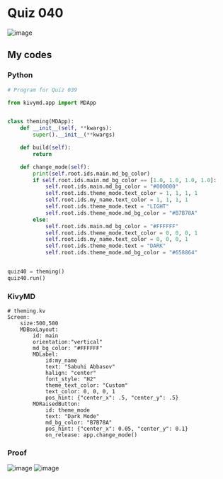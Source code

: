 # Quiz 040

![image](https://user-images.githubusercontent.com/111758436/216806960-62075295-7202-4579-841f-d35a624c9e40.png)

## My codes

### Python
```.py
# Program for Quiz 039

from kivymd.app import MDApp


class theming(MDApp):
    def __init__(self, **kwargs):
        super().__init__(**kwargs)

    def build(self):
        return

    def change_mode(self):
        print(self.root.ids.main.md_bg_color)
        if self.root.ids.main.md_bg_color == [1.0, 1.0, 1.0, 1.0]:
            self.root.ids.main.md_bg_color = "#000000"
            self.root.ids.theme_mode.text_color = 1, 1, 1, 1
            self.root.ids.my_name.text_color = 1, 1, 1, 1
            self.root.ids.theme_mode.text = "LIGHT"
            self.root.ids.theme_mode.md_bg_color = "#B7B78A"
        else:
            self.root.ids.main.md_bg_color = "#FFFFFF"
            self.root.ids.theme_mode.text_color = 0, 0, 0, 1
            self.root.ids.my_name.text_color = 0, 0, 0, 1
            self.root.ids.theme_mode.text = "DARK"
            self.root.ids.theme_mode.md_bg_color = "#658864"


quiz40 = theming()
quiz40.run()
```
### KivyMD
```.kv
# theming.kv
Screen:
    size:500,500
    MDBoxLayout:
        id: main
        orientation:"vertical"
        md_bg_color: "#FFFFFF"
        MDLabel:
            id:my_name
            text: "Sabuhi Abbasov"
            halign: "center"
            font_style: "H2"
            theme_text_color: "Custom"
            text_color: 0, 0, 0, 1
            pos_hint: {"center_x": .5, "center_y": .5}
        MDRaisedButton:
            id: theme_mode
            text: "Dark Mode"
            md_bg_color: "B7B78A"
            pos_hint: {"center_x": 0.05, "center_y": 0.1}
            on_release: app.change_mode()
```
### Proof
![image](https://user-images.githubusercontent.com/111758436/216807664-8aa3978e-b6a9-4eae-9b59-3bf98f1967de.png)
![image](https://user-images.githubusercontent.com/111758436/216807669-66aaf755-dc94-4438-b574-ac8881015ed1.png)
